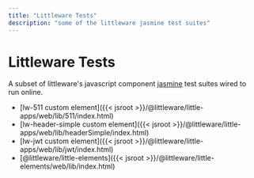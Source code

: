 ```yaml
---
title: "Littleware Tests"
description: "some of the littleware jasmine test suites"
---
```



# Littleware Tests

A subset of littleware's javascript component [jasmine](https://jasmine.github.io/) test suites wired to run online.

* [lw-511 custom element]({{< jsroot >}}/@littleware/little-apps/web/lib/511/index.html)
* [lw-header-simple custom element]({{< jsroot >}}/@littleware/little-apps/web/lib/headerSimple/index.html)
* [lw-jwt custom element]({{< jsroot >}}/@littleware/little-apps/web/lib/jwt/index.html)
* [@littleware/little-elements]({{< jsroot >}}/@littleware/little-elements/web/lib/index.html)
